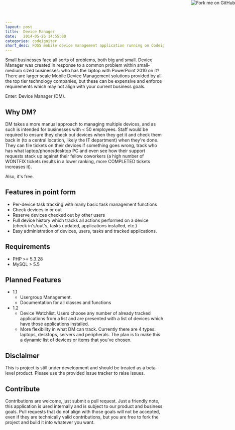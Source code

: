 ```yaml
---
layout: post
title:  Device Manager
date:   2014-05-26 14:55:00
categories: codeigniter
short_desc: FOSS mobile device management application running on Codeigniter 2.1.4
---
```


Small businesses face all sorts of problems, both big and small.  Device Manager was created in response to a common problem within small-medium sized businesses: who has the laptop with PowerPoint 2010 on it?  There are larger scale Mobile Device Management solutions provided by all the top tier technology companies, but these can be expensive and enforce requirements which may not align with your current business goals.

Enter: Device Manager (DM).

## Why DM?

DM takes a more manual approach to managing multiple devices, and as such is intended for businesses with < 50 employees.  Staff would be required to ensure they check out devices when they get it and check them back in (to a central location, likely the IT department) when they're done.  They can file tickets on their devices if something goes wrong, track who has what laptop/phone/desktop PC and even see how their support requests stack up against their fellow coworkers (a high number of WONTFIX tickets results in a lower ranking, more COMPLETED tickets increases it).

Also, it's free.

## Features in point form

* Per-device task tracking with many basic task management functions
* Check devices in or out
* Reserve devices checked out by other users
* Full device history which tracks all actions performed on a device (check in's/out's, tasks updated, applications installed, etc.)
* Easy administration of devices, users, tasks and tracked applications.

## Requirements

* PHP >= 5.3.28
* MySQL > 5.5

## Planned Features

* 1.1
	* Usergroup Management. 
	* Documentation for all classes and functions
* 1.2
	* Device Watchlist.  Users choose any number of already tracked applications from a list and are presented with a list of devices which have those applications installed.
	* More flexibility in what DM can track.  Currently there are 4 types: laptops, desktops, servers and peripherals.  The plan is to make this a dynamic list of devices or items that you've chosen.

## Disclaimer

This is project is still under development and should be treated as a beta-level product.  Please use the provided issue tracker to raise issues.

## Contribute

Contributions are welcome, just submit a pull request.  Just a friendly note, this application is used internally and is subject to our product and business goals.  Pull requests that do not align with those goals will not be accepted, even if they are technically valid contributions, but you are free to fork the project and build it into whatever you want.

<a href="https://github.com/FreeAdvertising/devicemanager"><img style="position: fixed; top: 0; right: 0; border: 0;" src="https://camo.githubusercontent.com/652c5b9acfaddf3a9c326fa6bde407b87f7be0f4/68747470733a2f2f73332e616d617a6f6e6177732e636f6d2f6769746875622f726962626f6e732f666f726b6d655f72696768745f6f72616e67655f6666373630302e706e67" alt="Fork me on GitHub" data-canonical-src="https://s3.amazonaws.com/github/ribbons/forkme_right_orange_ff7600.png"></a>